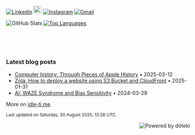
[![Linkedin](https://img.shields.io/badge/-LinkedIn-blue?style=flat&logo=Linkedin&logoColor=white)](https://www.linkedin.com/in/jramette/)
[<img src="https://img.shields.io/github/followers/be-next?label=follow&style=social" height="22" title="Follow me" />](https://github.com/be-next) 
[![Instagram](https://img.shields.io/badge/Instagram-E4405F?style=flat&logo=instagram&logoColor=white)](https://www.instagram.com/baron_von_humboldt)
[![Gmail](https://img.shields.io/badge/Gmail-D14836?style=flat&logo=gmail&logoColor=white)](mailto:jerome.ramette@gmail.com)


<a align="center" href="https://github.com/anuraghazra/github-readme-stats">
  <img align="left" alt="GitHub Stats" src="https://github-readme-stats.vercel.app/api?username=be-next&show_icons=true&hide_border=false&include_all_commits=true&show=reviews&theme=vue&border_color=343341" />
  <img align="center" alt="Top Languages" src="https://github-readme-stats.vercel.app/api/top-langs/?username=be-next&hide_border=false&layout=compact&exclude_repo=TP-Blockchain,TP-IA&theme=vue&border_color=343341" />
</a>

<!-- div to force newline -->
<div style="clear: both;"></div>

<br><br><br>

<!-- blog start -->
### Latest blog posts

- [Computer history: Through Pieces of Apple History](https://idle-ti.me/blog/pieces-of-apple-history/) • 2025-03-12
- [Zola: How to deploy a website using S3 Bucket and CloudFront](https://idle-ti.me/blog/zola-aws/) • 2025-01-31
- [AI: WAZE Syndrome and Bias Sensitivity](https://idle-ti.me/blog/waze-syndrome/) • 2024-03-29

More on [idle-ti.me](https://idle-ti.me)
<!-- blog end -->

<sub><!-- last_updated start -->
Last updated on Saturday, 30 August 2025, 13:28 UTC.
<!-- last_updated end --></sub>

<a href="https://doteki.org"><img alt="Powered by dōteki" src="https://img.shields.io/badge/powered_by-d%C5%8Dteki-0?style=flat&labelColor=202b2d&color=5E936C" align="right"></a>
